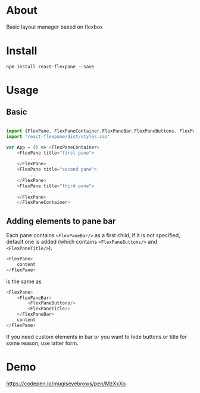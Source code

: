# About
Basic layout manager based on flexbox

# Install 

`npm install react-flexpane --save`

# Usage

## Basic

```javascript

import {FlexPane, FlexPaneContainer,FlexPaneBar,FlexPaneButtons, FlexPaneTitle} from 'react-flexpane'
import 'react-flexpane/dist/styles.css'

var App = () => <FlexPaneContainer>
    <FlexPane title="first pane">
        ...
    </FlexPane>
    <FlexPane title="second pane">
        ...
    </FlexPane>
    <FlexPane title="third pane">
        ...
    </FlexPane>
    </FlexPaneContainer>
```

## Adding elements to pane bar

Each pane contains `<FlexPaneBar/>` as a first child, if it is not specified, default one is added (which contains `<FlexPaneButtons/>` and `<FlexPaneTitle/>`).
```javascript
<FlexPane> 
    content 
</FlexPane>
```
is the same as 
```javascript
<FlexPane>
    <FlexPaneBar>
        <FlexPaneButtons/>
        <FlexPaneTitle/>
    </FlexPaneBar> 
    content 
</FlexPane>
```
If you need custom elements in bar or you want to hide buttons or title for some reason, use latter form.

# Demo
https://codepen.io/mugiseyebrows/pen/MzXxXo
